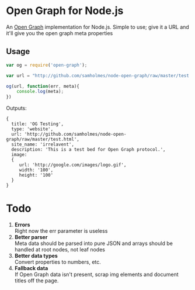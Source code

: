 # Open Graph for Node.js

An [Open Graph](http://ogp.me/) implementation for Node.js. 
Simple to use; give it a URL and it'll give you the open graph meta properties

## Usage

```js
var og = require('open-graph');

var url = "http://github.com/samholmes/node-open-graph/raw/master/test.html";

og(url, function(err, meta){
	console.log(meta);
})
```

Outputs:

	{
	  title: 'OG Testing',
	  type: 'website',
	  url: 'http://github.com/samholmes/node-open-graph/raw/master/test.html',
	  site_name: 'irrelavent',
	  description: 'This is a test bed for Open Graph protocol.',
	  image: 
	  { 
	   	 url: 'http://google.com/images/logo.gif',
	     width: '100',
	     height: '100'
	  }
	}

# Todo

1. **Errors**  
	Right now the err parameter is useless
2. **Better parser**  
	Meta data should be parsed into pure JSON and arrays should be handled at root nodes, not leaf nodes
3. **Better data types**  
	Convert properties to numbers, etc.
4. **Fallback data**  
	If Open Graph data isn't present, scrap img elements and document titles off the page.